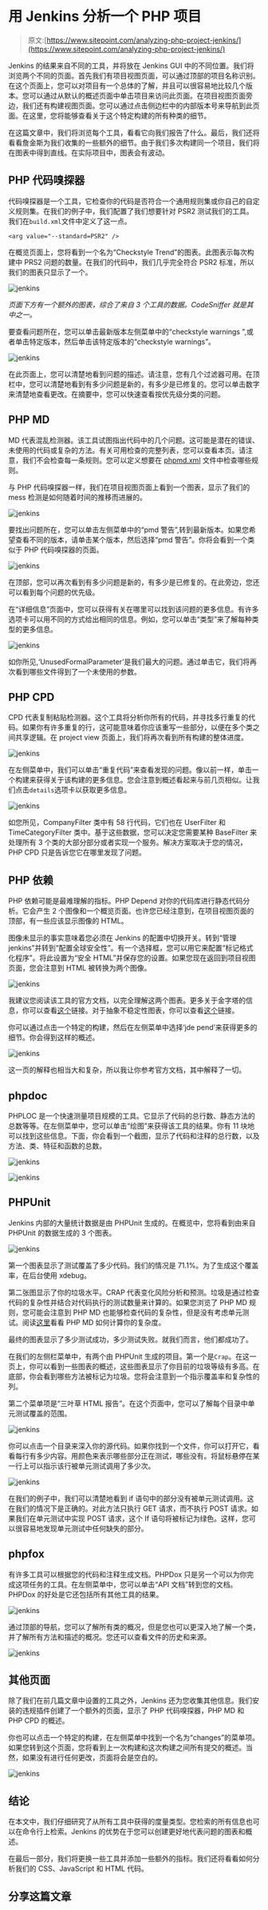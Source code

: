 # 用 Jenkins 分析一个 PHP 项目

> 原文:[https://www.sitepoint.com/analyzing-php-project-jenkins/](https://www.sitepoint.com/analyzing-php-project-jenkins/)

Jenkins 的结果来自不同的工具，并将放在 Jenkins GUI 中的不同位置。我们将浏览两个不同的页面。首先我们有项目视图页面，可以通过顶部的项目名称识别。在这个页面上，您可以对项目有一个总体的了解，并且可以很容易地比较几个版本。您可以通过从默认的概述页面中单击项目来访问此页面。在项目视图页面旁边，我们还有构建视图页面。您可以通过点击侧边栏中的内部版本号来导航到此页面。在这里，您将能够查看关于这个特定构建的所有种类的细节。

在这篇文章中，我们将浏览每个工具，看看它向我们报告了什么。最后，我们还将看看詹金斯为我们收集的一些额外的细节。由于我们多次构建同一个项目，我们将在图表中得到直线。在实际项目中，图表会有波动。

## PHP 代码嗅探器

代码嗅探器是一个工具，它检查你的代码是否符合一个通用规则集或你自己的自定义规则集。在我们的例子中，我们配置了我们想要针对 PSR2 测试我们的工具。我们在`build.xml`文件中定义了这一点。

```
<arg value="--standard=PSR2" />
```

在概览页面上，您将看到一个名为“Checkstyle Trend”的图表。此图表示每次构建中 PRS2 问题的数量。在我们的代码中，我们几乎完全符合 PSR2 标准，所以我们的图表只显示了一个。

![jenkins](../Images/e899b9bdb2de5bd4aad0d92445a852a0.png)

*页面下方有一个额外的图表，综合了来自 3 个工具的数据。CodeSniffer 就是其中之一。*

要查看问题所在，您可以单击最新版本左侧菜单中的“checkstyle warnings ”,或者单击特定版本，然后单击该特定版本的“checkstyle warnings”。

![jenkins](../Images/769700e16bb2ff9be708f7f88c404d06.png)

在此页面上，您可以清楚地看到问题的描述。请注意，您有几个过滤器可用。在顶栏中，您可以清楚地看到有多少问题是新的，有多少是已修复的。您可以单击数字来清楚地查看更改。在摘要中，您可以快速查看按优先级分类的问题。

## PHP MD

MD 代表混乱检测器。该工具试图指出代码中的几个问题。这可能是潜在的错误、未使用的代码或复杂的方法。有关可用检查的完整列表，您可以查看本页。请注意，我们不会检查每一条规则。您可以定义想要在 [phpmd.xml](https://github.com/peternijssen/Jumph/blob/master/build/phpmd.xml) 文件中检查哪些规则。

与 PHP 代码嗅探器一样，我们在项目视图页面上看到一个图表，显示了我们的 mess 检测是如何随着时间的推移而进展的。

![jenkins](../Images/9e78fa3504bcb3c5b57175bb53f7aa2a.png)

要找出问题所在，您可以单击左侧菜单中的“pmd 警告”,转到最新版本。如果您希望查看不同的版本，请单击某个版本，然后选择“pmd 警告”。你将会看到一个类似于 PHP 代码嗅探器的页面。

![jenkins](../Images/5beddc14e54b9158c50604a7af29d483.png)

在顶部，您可以再次看到有多少问题是新的，有多少是已修复的。在此旁边，您还可以看到每个问题的优先级。

在“详细信息”页面中，您可以获得有关在哪里可以找到该问题的更多信息。有许多选项卡可以用不同的方式给出相同的信息。例如，您可以单击“类型”来了解每种类型的更多信息。

![jenkins](../Images/050d55949cc3d090c4a8c4c8f445f522.png)

如你所见,‘UnusedFormalParameter’是我们最大的问题。通过单击它，我们将再次看到哪些文件得到了一个未使用的参数。

## PHP CPD

CPD 代表复制粘贴检测器。这个工具将分析你所有的代码，并寻找多行重复的代码。如果你有许多重复的行，这可能意味着你应该重写一些部分，以便在多个类之间共享逻辑。在 project view 页面上，我们将再次看到所有构建的整体进度。

![jenkins](../Images/70205c2c63bb0a085f6526dabea453ae.png)

在左侧菜单中，我们可以单击“重复代码”来查看发现的问题。像以前一样，单击一个构建来获得关于该构建的更多信息。您会注意到概述看起来与前几页相似。让我们点击`details`选项卡以获取更多信息。

![jenkins](../Images/ccbe3f0a543e284542cfc2d47052efa3.png)

如您所见，CompanyFilter 类中有 58 行代码，它们也在 UserFilter 和 TimeCategoryFilter 类中。基于这些数据，您可以决定您需要某种 BaseFilter 来处理所有 3 个类的大部分部分或者实现一个服务。解决方案取决于您的情况，PHP CPD 只是告诉您它在哪里发现了问题。

## PHP 依赖

PHP 依赖可能是最难理解的指标。PHP Depend 对你的代码库进行静态代码分析。它会产生 2 个图像和一个概览页面。也许您已经注意到，在项目视图页面的顶部，有一些应该显示图像的 HTML。

图像未显示的事实意味着您必须在 Jenkins 的配置中切换开关。转到“管理 jenkins”并转到“配置全球安全性”。有一个选择框，您可以用它来配置“标记格式化程序”。将此设置为“安全 HTML”并保存您的设置。如果您现在返回到项目视图页面，您会注意到 HTML 被转换为两个图像。

![jenkins](../Images/bbefa2dbb416f113e05c1e16c7a28d6d.png)

我建议您阅读该工具的官方文档，以完全理解这两个图表。更多关于金字塔的信息，你可以查看[这个](http://pdepend.org/documentation/handbook/reports/overview-pyramid.html)链接。对于抽象不稳定性图表，你可以查看[这个](http://pdepend.org/documentation/handbook/reports/abstraction-instability-chart.html)链接。

你可以通过点击一个特定的构建，然后在左侧菜单中选择‘jde pend’来获得更多的细节。你会得到这样的概述。

![jenkins](../Images/85de19a513d65d8a91d192d1c53a1e32.png)

这一页的解释也相当大和复杂，所以我让你参考官方文档，其中解释了一切。

## phpdoc

PHPLOC 是一个快速测量项目规模的工具。它显示了代码的总行数、静态方法的总数等等。在左侧菜单中，您可以单击“绘图”来获得该工具的结果。你有 11 块地可以找到这些信息。下面，你会看到一个截图，显示了代码和注释的总行数，以及方法、类、特征和函数的总数。

![jenkins](../Images/32c4035e62c3cdffc616d46f12df7857.png)

![jenkins](../Images/bf62a9020d0f5b8f66f49aead98847ca.png)

## PHPUnit

Jenkins 内部的大量统计数据是由 PHPUnit 生成的。在概览中，您将看到由来自 PHPUnit 的数据生成的 3 个图表。

![jenkins](../Images/7a06f06a46dd0ae2ae590e598db825de.png)

第一个图表显示了测试覆盖了多少代码。我们的情况是 71.1%。为了生成这个覆盖率，在后台使用 xdebug。

第二张图显示了你的垃圾水平。CRAP 代表变化风险分析和预测。垃圾是通过检查代码的复杂性并结合对代码执行的测试数量来计算的。如果您浏览了 PHP MD 规则，您可能会注意到 PHP MD 也能够检查代码的复杂性，但是没有考虑单元测试。阅读[这里](http://phpmd.org/rules/codesize.html#cyclomaticcomplexity)看看 PHP MD 如何计算你的复杂度。

最终的图表显示了多少测试成功，多少测试失败。就我们而言，他们都成功了。

在我们的左侧栏菜单中，有两个由 PHPUnit 生成的项目。第一个是`Crap`。在这一页上，你可以看到一些图表的概述，这些图表显示了你目前的垃圾等级有多高。在底部，你会看到哪些方法被标记为垃圾。您将会注意到一个指示覆盖率和复杂性的列。

第二个菜单项是“三叶草 HTML 报告”。在这个页面中，您可以了解每个目录中单元测试覆盖的范围。

![jenkins](../Images/ccc294ef5a7090c5eba7c934b40b64d7.png)

你可以点击一个目录来深入你的源代码。如果你找到一个文件，你可以打开它，看看每行有多少内容。用颜色来表示哪些部分正在测试，哪些没有。将鼠标悬停在某一行上可以指示该行被单元测试调用了多少次。

![jenkins](../Images/7374320034df266f22b789526cdd776a.png)

在我们的例子中，我们可以清楚地看到 if 语句中的部分没有被单元测试调用。这在我们的情况下是正确的。对此方法只执行 GET 请求，而不执行 POST 请求。如果我们在单元测试中实现 POST 请求，这个 If 语句将被标记为绿色。这样，您可以很容易地发现单元测试中任何缺失的部分。

## phpfox

有许多工具可以根据您的代码和注释生成文档。PHPDox 只是另一个可以为你完成这项任务的工具。在左侧菜单中，您可以单击“API 文档”转到您的文档。PHPDox 的好处是它还包括所有其他工具的结果。

![jenkins](../Images/5957cb3f37a7dec397e2c215a7a43361.png)

通过顶部的导航，您可以了解所有类的概况，但是您也可以更深入地了解一个类，并了解所有方法和描述的概况。您还可以查看文件的历史和来源。

![jenkins](../Images/0958302434bbe78bc6815494b4a4b730.png)

## 其他页面

除了我们在前几篇文章中设置的工具之外，Jenkins 还为您收集其他信息。我们安装的违规插件创建了一个额外的页面，显示了 PHP 代码嗅探器，PHP MD 和 PHP CPD 的概述。

你也可以点击一个特定的构建，在左侧菜单中找到一个名为“changes”的菜单项。如果您转到这个页面，您将看到上一次构建和这次构建之间所有提交的概述。当然，如果没有进行任何更改，页面将会是空白的。

![jenkins](../Images/e379a97cc684f8cdb531fdf0d9dc48e5.png)

## 结论

在本文中，我们仔细研究了从所有工具中获得的度量类型。您检索的所有信息也可以在命令行上检索。Jenkins 的优势在于您可以创建更好地代表问题的图表和概述。

在最后一部分，我们将更换一些工具并添加一些额外的指标。我们还将看看如何分析我们的 CSS、JavaScript 和 HTML 代码。

## 分享这篇文章